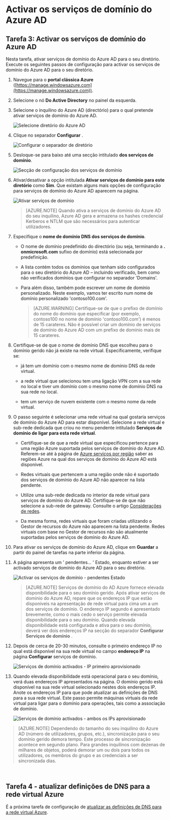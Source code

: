 <properties
    pageTitle="Serviços de domínio do Azure AD: Activar os serviços de domínio do Azure AD | Microsoft Azure"
    description="Introdução ao Azure Active Directory Domain Services"
    services="active-directory-ds"
    documentationCenter=""
    authors="mahesh-unnikrishnan"
    manager="stevenpo"
    editor="curtand"/>

<tags
    ms.service="active-directory-ds"
    ms.workload="identity"
    ms.tgt_pltfrm="na"
    ms.devlang="na"
    ms.topic="get-started-article"
    ms.date="10/19/2016"
    ms.author="maheshu"/>

# <a name="enable-azure-ad-domain-services"></a>Activar os serviços de domínio do Azure AD

## <a name="task-3-enable-azure-ad-domain-services"></a>Tarefa 3: Activar os serviços de domínio do Azure AD
Nesta tarefa, ativar serviços de domínio do Azure AD para o seu diretório. Execute os seguintes passos de configuração para activar os serviços de domínio do Azure AD para o seu diretório.

1. Navegue para o **portal clássica Azure** ([https://manage.windowsazure.com](https://manage.windowsazure.com)).

2. Selecione o nó **Do Active Directory** no painel da esquerda.

3. Selecione o inquilino do Azure AD (directório) para o qual pretende ativar serviços de domínio do Azure AD.

    ![Selecione diretório do Azure AD](./media/active-directory-domain-services-getting-started/select-aad-directory.png)

4. Clique no separador **Configurar** .

    ![Configurar o separador de diretório](./media/active-directory-domain-services-getting-started/configure-tab.png)

5. Desloque-se para baixo até uma secção intitulado **dos serviços de domínio**.

    ![Secção de configuração dos serviços de domínio](./media/active-directory-domain-services-getting-started/domain-services-configuration.png)

6. Ativar/desativar a opção intitulada **Ativar serviços de domínio para este diretório** como **Sim**. Que existam alguns mais opções de configuração para serviços de domínio do Azure AD aparecem na página.

    ![Ativar serviços de domínio](./media/active-directory-domain-services-getting-started/enable-domain-services.png)

    > [AZURE.NOTE] Quando ativa a serviços de domínio do Azure AD do seu inquilino, Azure AD gera e armazena os hashes credencial Kerberos e NTLM que são necessários para autenticar utilizadores.

7. Especifique o **nome de domínio DNS dos serviços de domínio**.

   - O nome de domínio predefinido do directório (ou seja, terminando a **. onmicrosoft.com** sufixo de domínio) está selecionada por predefinição.

   - A lista contém todos os domínios que tenham sido configurados para o seu diretório do Azure AD – incluindo verificado, bem como não verificados domínios que configurar no separador 'Domains'.

   - Para além disso, também pode escrever um nome de domínio personalizado. Neste exemplo, vamos ter escrito num nome de domínio personalizado 'contoso100.com'.

     > [AZURE.WARNING] Certifique-se de que o prefixo de domínio do nome do domínio que especificar (por exemplo, contoso100 no nome de domínio 'contoso100.com') é menos de 15 carateres. Não é possível criar um domínio de serviços de domínio do Azure AD com um prefixo de domínio mais de 15 carateres.

8. Certifique-se de que o nome de domínio DNS que escolheu para o domínio gerido não já existe na rede virtual. Especificamente, verifique se:

   - já tem um domínio com o mesmo nome de domínio DNS da rede virtual.

   - a rede virtual que selecionou tem uma ligação VPN com a sua rede no local e tiver um domínio com o mesmo nome de domínio DNS na sua rede no local.

   - tem um serviço de nuvem existente com o mesmo nome da rede virtual.

9. O passo seguinte é selecionar uma rede virtual na qual gostaria serviços de domínio do Azure AD para estar disponível. Selecione a rede virtual e sub-rede dedicada que criou no menu pendente intitulado **Serviços de domínio de ligar para esta rede virtual**.

   - Certifique-se de que a rede virtual que especificou pertence para uma região Azure suportada pelos serviços de domínio do Azure AD. Referem-se até à página de [Azure serviços por região](https://azure.microsoft.com/regions/#services/) saber as regiões Azure na qual dos serviços de domínio do Azure AD está disponível.

   - Redes virtuais que pertencem a uma região onde não é suportado dos serviços de domínio do Azure AD não aparecer na lista pendente.
   
   - Utilize uma sub-rede dedicada no interior da rede virtual para serviços de domínio do Azure AD. Certifique-se de que não selecione a sub-rede de gateway. Consulte o artigo [Considerações de redes](active-directory-ds-networking.md). 

   - Da mesma forma, redes virtuais que foram criadas utilizando o Gestor de recursos do Azure não aparecem na lista pendente. Redes virtuais com base no Gestor de recursos não são atualmente suportadas pelos serviços de domínio do Azure AD.

10. Para ativar os serviços de domínio do Azure AD, clique em **Guardar** a partir do painel de tarefas na parte inferior da página.

11. A página apresenta um ' pendentes... ' Estado, enquanto estiver a ser activado serviços de domínio do Azure AD para o seu diretório.

    ![Activar os serviços de domínio - pendentes Estado](./media/active-directory-domain-services-getting-started/enable-domain-services-pendingstate.png)

    > [AZURE.NOTE] Serviços de domínio do AD Azure fornece elevada disponibilidade para o seu domínio gerido. Após ativar serviços de domínio do Azure AD, repare que os endereços IP que estão disponíveis na apresentação de rede virtual para cima um a um dos serviços de domínio. O endereço IP segundo é apresentado brevemente, como o mais cedo o serviço permite elevada disponibilidade para o seu domínio. Quando elevada disponibilidade está configurada e ativa para o seu domínio, deverá ver dois endereços IP na secção do separador **Configurar** **Serviços de domínio** .

12. Depois de cerca de 20-30 minutos, consulte o primeiro endereço IP no qual está disponível na sua rede virtual no campo **endereço IP** na página **Configurar** serviços de domínio.

    ![Serviços de domínio activados - IP primeiro aprovisionado](./media/active-directory-domain-services-getting-started/domain-services-enabled-firstdc-available.png)

13. Quando elevada disponibilidade está operacional para o seu domínio, verá duas endereços IP apresentados na página. O domínio gerido está disponível na sua rede virtual selecionado nestes dois endereços IP. Anote os endereços IP para que pode atualizar as definições de DNS para a sua rede virtual. Este passo permite máquinas virtuais da rede virtual para ligar para o domínio para operações, tais como a associação de domínio.

    ![Serviços de domínio activados - ambos os IPs aprovisionado](./media/active-directory-domain-services-getting-started/domain-services-enabled-bothdcs-available.png)

> [AZURE.NOTE] Dependendo do tamanho do seu inquilino do Azure AD (número de utilizadores, grupos, etc.), sincronização para o seu domínio gerido demora tempo. Este processo de sincronização acontece em segundo plano. Para grandes inquilinos com dezenas de milhares de objetos, poderá demorar um ou dois para todos os utilizadores, os membros do grupo e as credenciais a ser sincronizada dias.

<br>

## <a name="task-4---update-dns-settings-for-the-azure-virtual-network"></a>Tarefa 4 - atualizar definições de DNS para a rede virtual Azure
É a próxima tarefa de configuração de [atualizar as definições de DNS para a rede virtual Azure](active-directory-ds-getting-started-dns.md).
